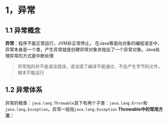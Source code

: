 # 1，异常
## 1.1 异常概念
**异常**：程序不能正常运行，JVM非正常停止。
在Java等面向对象的编程语言中，异常本身是一个类，产生异常就是创建异常对象并抛出了一个异常对象。Java处理异常的方式是中断处理
>异常指的并不是语法错误，语法错了编译不能通过，不会产生字节码文件，根本不能运行

## 1.2 异常体系
异常的根类：`java.lang.Throwable`其下有两个子类：`java.lang.Error`和`java.lang.Exception`。异常一般指`java.lang.Exception`
**Throwable中的常用方法：**